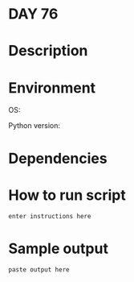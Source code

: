 
# DAY 76

# Description

# Environment
OS:

Python version:

# Dependencies

# How to run script
```
enter instructions here
```

# Sample output
```
paste output here
```
